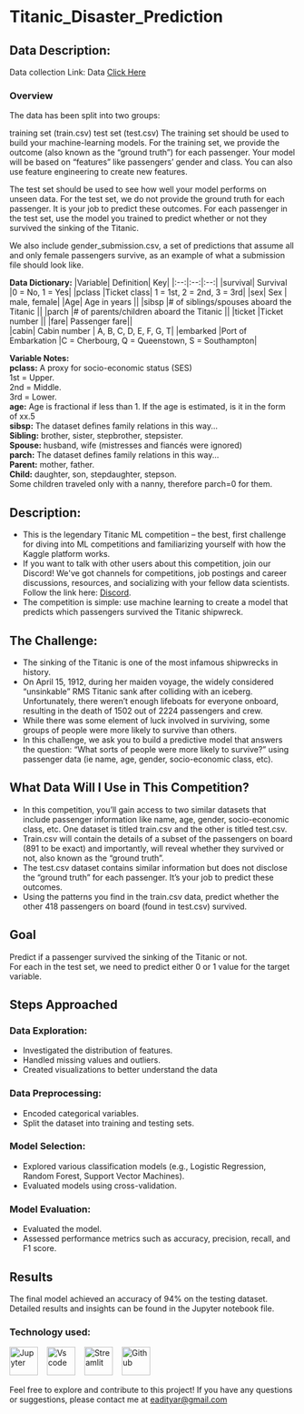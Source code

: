 # Titanic_Disaster_Prediction

## Data Description:

Data collection Link:
Data [Click Here](https://www.kaggle.com/competitions/titanic)

### Overview
The data has been split into two groups:

training set (train.csv)
test set (test.csv)
The training set should be used to build your machine-learning models. For the training set, we provide the outcome (also known as the “ground truth”) for each passenger. Your model will be based on “features” like passengers’ gender and class. You can also use feature engineering to create new features.

The test set should be used to see how well your model performs on unseen data. For the test set, we do not provide the ground truth for each passenger. It is your job to predict these outcomes. For each passenger in the test set, use the model you trained to predict whether or not they survived the sinking of the Titanic.

We also include gender_submission.csv, a set of predictions that assume all and only female passengers survive, as an example of what a submission file should look like.


**Data Dictionary:**
|Variable|	Definition|	Key|
|:--:|:--:|:--:|
|survival|	Survival	|0 = No, 1 = Yes|
|pclass	|Ticket class|	1 = 1st, 2 = 2nd, 3 = 3rd|
|sex|	Sex	| male, female|
|Age|	Age in years	||
|sibsp	|# of siblings/spouses aboard the Titanic	||
|parch	|# of parents/children aboard the Titanic	||
|ticket	|Ticket number	||
|fare|	Passenger fare||	
|cabin|	Cabin number | A, B, C, D, E, F, G, T|
|embarked	|Port of Embarkation	|C = Cherbourg, Q = Queenstown, S = Southampton|

**Variable Notes:**<br>
**pclass:** A proxy for socio-economic status (SES)<br>
        1st = Upper.<br>
        2nd = Middle.<br>
        3rd = Lower.<br>
**age:** Age is fractional if less than 1. If the age is estimated, is it in the form of xx.5<br>
**sibsp:** The dataset defines family relations in this way...<br>
**Sibling:** brother, sister, stepbrother, stepsister.<br>
**Spouse:** husband, wife (mistresses and fiancés were ignored)<br>
**parch:** The dataset defines family relations in this way...<br>
**Parent:** mother, father.<br>
**Child:** daughter, son, stepdaughter, stepson.<br>
    Some children traveled only with a nanny, therefore parch=0 for them.<br>


## Description:
- This is the legendary Titanic ML competition – the best, first challenge for diving into ML competitions and familiarizing yourself with how the Kaggle platform works.<br>
- If you want to talk with other users about this competition, join our Discord! We've got channels for competitions, job postings and career discussions, resources, and socializing with your fellow data scientists.<br> 
        Follow the link here: [Discord](https://discord.gg/kaggle).<br>
- The competition is simple: use machine learning to create a model that predicts which passengers survived the Titanic shipwreck.<br>

## The Challenge:
- The sinking of the Titanic is one of the most infamous shipwrecks in history.<br>
- On April 15, 1912, during her maiden voyage, the widely considered “unsinkable” RMS Titanic sank after colliding with an iceberg. Unfortunately, there weren’t enough lifeboats for everyone onboard, resulting in the death of 1502 out of 2224 passengers and crew.<br>
- While there was some element of luck involved in surviving, some groups of people were more likely to survive than others.<br>
- In this challenge, we ask you to build a predictive model that answers the question: “What sorts of people were more likely to survive?” using passenger data (ie name, age, gender, socio-economic class, etc).<br>

## What Data Will I Use in This Competition?
- In this competition, you’ll gain access to two similar datasets that include passenger information like name, age, gender, socio-economic class, etc. One dataset is titled train.csv and the other is titled test.csv.<br>
- Train.csv will contain the details of a subset of the passengers on board (891 to be exact) and importantly, will reveal whether they survived or not, also known as the “ground truth”.<br>
- The test.csv dataset contains similar information but does not disclose the “ground truth” for each passenger. It’s your job to predict these outcomes.<br>
- Using the patterns you find in the train.csv data, predict whether the other 418 passengers on board (found in test.csv) survived.<br>

## Goal
Predict if a passenger survived the sinking of the Titanic or not.<br>
For each in the test set, we need to predict either 0 or 1 value for the target variable.

## Steps Approached

### Data Exploration:
* Investigated the distribution of features.
* Handled missing values and outliers.
* Created visualizations to better understand the data
### Data Preprocessing:
* Encoded categorical variables.
* Split the dataset into training and testing sets.
### Model Selection:
* Explored various classification models (e.g., Logistic Regression, 
  Random Forest, Support Vector Machines).
* Evaluated models using cross-validation.
### Model Evaluation:
* Evaluated the model.
* Assessed performance metrics such as accuracy, precision, recall, and F1 
 score.

## Results
The final model achieved an accuracy of 94% on the testing dataset. Detailed results and insights can be found in the Jupyter notebook file.

### Technology used:
<div align ='left'>
<img src ='https://technology.amis.nl/wp-content/uploads/2020/11/image_thumb-27.png', height = "50" alt = 'Jupyter'/><img width='12'/> 
<img src = 'https://cdn.dribbble.com/users/6569/screenshots/16471177/media/8bbfe7fd594073dc6271d5d852c7381a.png', height = "50" alt = 'Vs code'/><img width = '12'/>
<img src = 'https://thomasjpfan.github.io/data-umbrella-2020-streamlit-slides/images/streamlit.png', height = "50" alt = 'Streamlit'/><img width = '12'/>
<img src = 'https://github.githubassets.com/images/modules/logos_page/GitHub-Mark.png', height = "50" alt = 'Github'/><img width = '12'/>
</div>


Feel free to explore and contribute to this project! If you have any questions or suggestions, please contact me at eadityar@gmail.com
